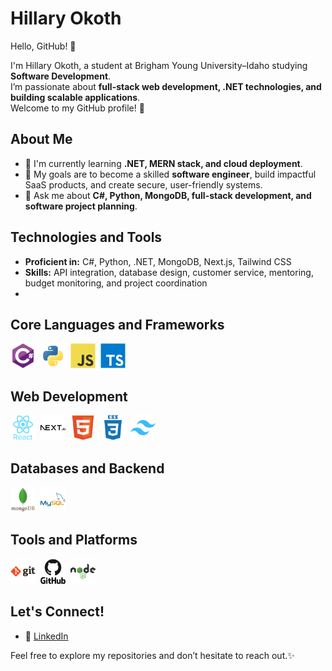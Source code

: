 # Hillary Okoth

Hello, GitHub! 👋  

I'm Hillary Okoth, a student at Brigham Young University–Idaho studying **Software Development**.  
I’m passionate about **full-stack web development, .NET technologies, and building scalable applications**.  
Welcome to my GitHub profile! 🚀  

## About Me  

- 🌱 I'm currently learning **.NET, MERN stack, and cloud deployment**.  
- 🎯 My goals are to become a skilled **software engineer**, build impactful SaaS products, and create secure, user-friendly systems.  
- 💬 Ask me about **C#, Python, MongoDB, full-stack development, and software project planning**.  

## Technologies and Tools  

- **Proficient in:** C#, Python, .NET, MongoDB, Next.js, Tailwind CSS  
- **Skills:** API integration, database design, customer service, mentoring, budget monitoring, and project coordination
- 
## Core Languages and Frameworks
  <div>
    <img src="https://github.com/devicons/devicon/blob/master/icons/csharp/csharp-original.svg" title="C#" alt="C#" width="40" height="40"/>&nbsp;
<img src="https://github.com/devicons/devicon/blob/master/icons/python/python-original.svg" title="Python" alt="Python" width="40" height="40"/>&nbsp;
<img src="https://github.com/devicons/devicon/blob/master/icons/javascript/javascript-original.svg" title="JavaScript" alt="JavaScript" width="40" height="40"/>&nbsp;
<img src="https://github.com/devicons/devicon/blob/master/icons/typescript/typescript-original.svg" title="TypeScript" alt="TypeScript" width="40" height="40"/>&nbsp;
</div>

## Web Development

<div>
    <img src="https://github.com/devicons/devicon/blob/master/icons/react/react-original-wordmark.svg" title="React / Next.js" alt="React" width="40" height="40"/>&nbsp;
<img src="https://github.com/devicons/devicon/blob/master/icons/nextjs/nextjs-original-wordmark.svg" title="Next.js" alt="Next.js" width="40" height="40"/>&nbsp;
<img src="https://github.com/devicons/devicon/blob/master/icons/html5/html5-original.svg" title="HTML5" alt="HTML" width="40" height="40"/>&nbsp;
<img src="https://github.com/devicons/devicon/blob/master/icons/css3/css3-plain-wordmark.svg" title="CSS3" alt="CSS" width="40" height="40"/>&nbsp;
<img src="https://github.com/devicons/devicon/blob/master/icons/tailwindcss/tailwindcss-plain.svg" title="Tailwind CSS" alt="Tailwind" width="40" height="40"/>&nbsp;

</div>

## Databases and Backend

<div>
   <img src="https://github.com/devicons/devicon/blob/master/icons/mongodb/mongodb-original-wordmark.svg" title="MongoDB" alt="MongoDB" width="40" height="40"/>&nbsp;
<img src="https://github.com/devicons/devicon/blob/master/icons/mysql/mysql-original-wordmark.svg" title="MySQL" alt="MySQL" width="40" height="40"/>&nbsp;

</div>

## Tools and Platforms

<img src="https://github.com/devicons/devicon/blob/master/icons/git/git-original-wordmark.svg" title="Git" alt="Git" width="40" height="40"/>&nbsp;
<img src="https://github.com/devicons/devicon/blob/master/icons/github/github-original-wordmark.svg" title="GitHub" alt="GitHub" width="40" height="40"/>&nbsp;
<img src="https://github.com/devicons/devicon/blob/master/icons/nodejs/nodejs-original-wordmark.svg" title="Node.js" alt="Node.js" width="40" height="40"/>&nbsp;


## Let's Connect!  

- 💼 [LinkedIn](https://www.linkedin.com/in/hillary-okoth-831391218/)  

Feel free to explore my repositories and don’t hesitate to reach out.✨  
